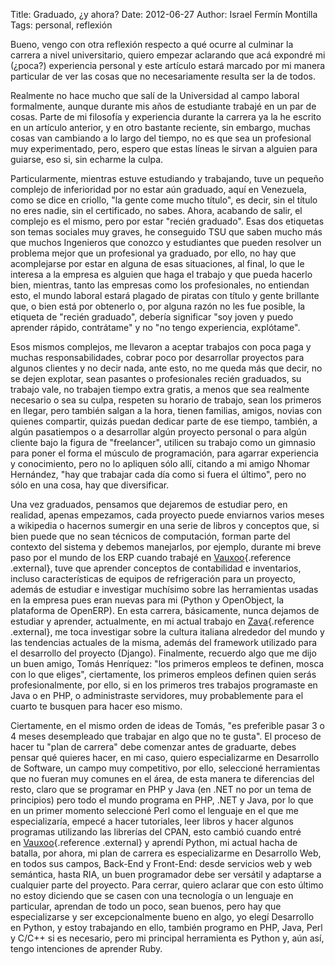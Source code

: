 Title: Graduado, ¿y ahora?
Date: 2012-06-27
Author: Israel Fermín Montilla
Tags: personal, reflexión

Bueno, vengo con otra reflexión respecto a qué ocurre al culminar la
carrera a nivel universitario, quiero empezar aclarando que acá expondré
mi (¿poca?) experiencia personal y este artículo estará marcado por mi
manera particular de ver las cosas que no necesariamente resulta ser la
de todos.

Realmente no hace mucho que salí de la Universidad al campo laboral
formalmente, aunque durante mis años de estudiante trabajé en un par de
cosas. Parte de mi filosofía y experiencia durante la carrera ya la he
escrito en un artículo anterior, y en otro bastante reciente, sin
embargo, muchas cosas van cambiando a lo largo del tiempo, no es que sea
un profesional muy experimentado, pero, espero que estas líneas le
sirvan a alguien para guiarse, eso si, sin echarme la culpa.

Particularmente, mientras estuve estudiando y trabajando, tuve un
pequeño complejo de inferioridad por no estar aún graduado, aquí en
Venezuela, como se dice en criollo, "la gente come mucho título", es
decir, sin el título no eres nadie, sin el certificado, no sabes. Ahora,
acabando de salir, el complejo es el mismo, pero por estar "recién
graduado". Esas dos etiquetas son temas sociales muy graves, he
conseguido TSU que saben mucho más que muchos Ingenieros que conozco y
estudiantes que pueden resolver un problema mejor que un profesional ya
graduado, por ello, no hay que acomplejarse por estar en alguna de esas
situaciones, al final, lo que le interesa a la empresa es alguien que
haga el trabajo y que pueda hacerlo bien, mientras, tanto las empresas
como los profesionales, no entiendan esto, el mundo laboral estará
plagado de piratas con título y gente brillante que, o bien está por
obtenerlo o, por alguna razón no les fue posible, la etiqueta de "recién
graduado", debería significar "soy joven y puedo aprender rápido,
contrátame" y no "no tengo experiencia, explótame".

Esos mismos complejos, me llevaron a aceptar trabajos con poca paga y
muchas responsabilidades, cobrar poco por desarrollar proyectos para
algunos clientes y no decir nada, ante esto, no me queda más que decir,
no se dejen explotar, sean pasantes o profesionales recién graduados, su
trabajo vale, no trabajen tiempo extra gratis, a menos que sea realmente
necesario o sea su culpa, respeten su horario de trabajo, sean los
primeros en llegar, pero también salgan a la hora, tienen familias,
amigos, novias con quienes compartir, quizás puedan dedicar parte de ese
tiempo, también, a algún pasatiempos o a desarrollar algún proyecto
personal o para algún cliente bajo la figura de "freelancer", utilicen
su trabajo como un gimnasio para poner el forma el músculo de
programación, para agarrar experiencia y conocimiento, pero no lo
apliquen sólo allí, citando a mi amigo Nhomar Hernández, "hay que
trabajar cada día como si fuera el último", pero no sólo en una cosa,
hay que diversificar.

Una vez graduados, pensamos que dejaremos de estudiar pero, en realidad,
apenas empezamos, cada proyecto puede enviarnos varios meses a wikipedia
o hacernos sumergir en una serie de libros y conceptos que, si bien
puede que no sean técnicos de computación, forman parte del contexto del
sistema y debemos manejarlos, por ejemplo, durante mi breve paso por el
mundo de los ERP cuando trabajé
en [Vauxoo](http://vauxoo.com/){.reference .external}, tuve que aprender
conceptos de contabilidad e inventarios, incluso características de
equipos de refrigeración para un proyecto, además de estudiar e
investigar muchísimo sobre las herramientas usadas en la empresa pues
eran nuevas para mi (Python y OpenObject, la plataforma de OpenERP). En
esta carrera, básicamente, nunca dejamos de estudiar y aprender,
actualmente, en mi actual trabajo
en [Zava](http://zava.com.ve){.reference .external}, me toca investigar
sobre la cultura italiana alrededor del mundo y las tendencias actuales
de la misma, además del framework utilizado para el desarrollo del
proyecto (Django). Finalmente, recuerdo algo que me dijo un buen amigo,
Tomás Henríquez: "los primeros empleos te definen, mosca con lo que
eliges", ciertamente, los primeros empleos definen quien serás
profesionalmente, por ello, si en los primeros tres trabajos programaste
en Java o en PHP, o administraste servidores, muy probablemente para el
cuarto te busquen para hacer eso mismo.

Ciertamente, en el mismo orden de ideas de Tomás, "es preferible pasar 3
o 4 meses desempleado que trabajar en algo que no te gusta". El proceso
de hacer tu "plan de carrera" debe comenzar antes de graduarte, debes
pensar qué quieres hacer, en mi caso, quiero especializarme en
Desarrollo de Software, un campo muy competitivo, por ello, seleccioné
herramientas que no fueran muy comunes en el área, de esta manera te
diferencias del resto, claro que se programar en PHP y Java (en .NET no
por un tema de principios) pero todo el mundo programa en PHP, .NET y
Java, por lo que en un primer momento seleccioné Perl como el lenguaje
en el que me especializaría, empecé a hacer tutoriales, leer libros y
hacer algunos programas utilizando las librerías del CPAN, esto cambió
cuando entré en [Vauxoo](http://vauxoo.com/){.reference .external} y
aprendí Python, mi actual hacha de batalla, por ahora, mi plan de
carrera es especializarme en Desarrollo Web, en todos sus campos,
Back-End y Front-End: desde servicios web y web semántica, hasta RIA, un
buen programador debe ser versátil y adaptarse a cualquier parte del
proyecto. Para cerrar, quiero aclarar que con esto último no estoy
diciendo que se casen con una tecnología o un lenguaje en particular,
aprendan de todo un poco, sean buenos, pero hay que especializarse y ser
excepcionalmente bueno en algo, yo elegí Desarrollo en Python, y estoy
trabajando en ello, también programo en PHP, Java, Perl y C/C++ si es
necesario, pero mi principal herramienta es Python y, aún así, tengo
intenciones de aprender Ruby.
